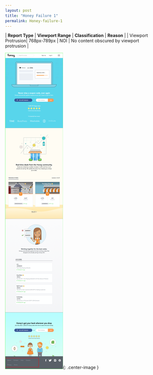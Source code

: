 ```yaml
---
layout: post
title: "Honey Failure 1"
permalink: Honey-failure-1
---
```

| **Report Type** | **Viewport Range** | **Classification** | **Reason** |
| Viewport Protrusion| 768px-789px | NOI | No content obscured by viewport protrusion | 

![Screenshot of the fault](assets/images/Honey/fault1/viewportOverflowWidth778.png){: .center-image }